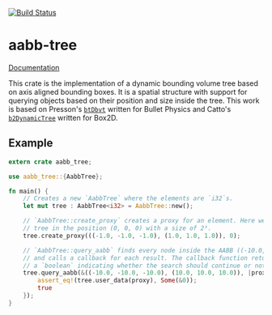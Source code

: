 [![Build Status](https://travis-ci.org/lukebitts/aabb-tree.svg?branch=master)](https://travis-ci.org/lukebitts/aabb-tree)

# aabb-tree

[Documentation][docs]

[docs]: http://lukebitts.github.io/docs/aabb-tree/aabb_tree/

This crate is the implementation of a dynamic bounding volume tree based on
axis aligned bounding boxes. It is a spatial structure with support for
querying objects based on their position and size inside the tree.
This work is based on Presson's [`btDbvt`][btdbvt] written for Bullet Physics and
Catto's [`b2DynamicTree`][b2d] written for Box2D.

[btdbvt]: http://bulletphysics.org/Bullet/BulletFull/btDbvt_8cpp.html
[b2d]: https://github.com/behdad/box2d/blob/master/Box2D/Box2D/Collision/b2DynamicTree.cpp

## Example

```rust
extern crate aabb_tree;

use aabb_tree::{AabbTree};

fn main() {
	// Creates a new `AabbTree` where the elements are `i32`s.
	let mut tree : AabbTree<i32> = AabbTree::new();

	// `AabbTree::create_proxy` creates a proxy for an element. Here we are adding the number 0 to the
	// tree in the position (0, 0, 0) with a size of 2³.
	tree.create_proxy(((-1.0, -1.0, -1.0), (1.0, 1.0, 1.0)), 0);

	// `AabbTree::query_aabb` finds every node inside the AABB ((-10.0, -10.0, -10.0), (10.0, 10.0, 10.0))
	// and calls a callback for each result. The callback function returns
	// a `boolean` indicating whether the search should continue or not.
	tree.query_aabb(&((-10.0, -10.0, -10.0), (10.0, 10.0, 10.0)), |proxy|{
		assert_eq!(tree.user_data(proxy), Some(&0));
		true
	});
}
```
